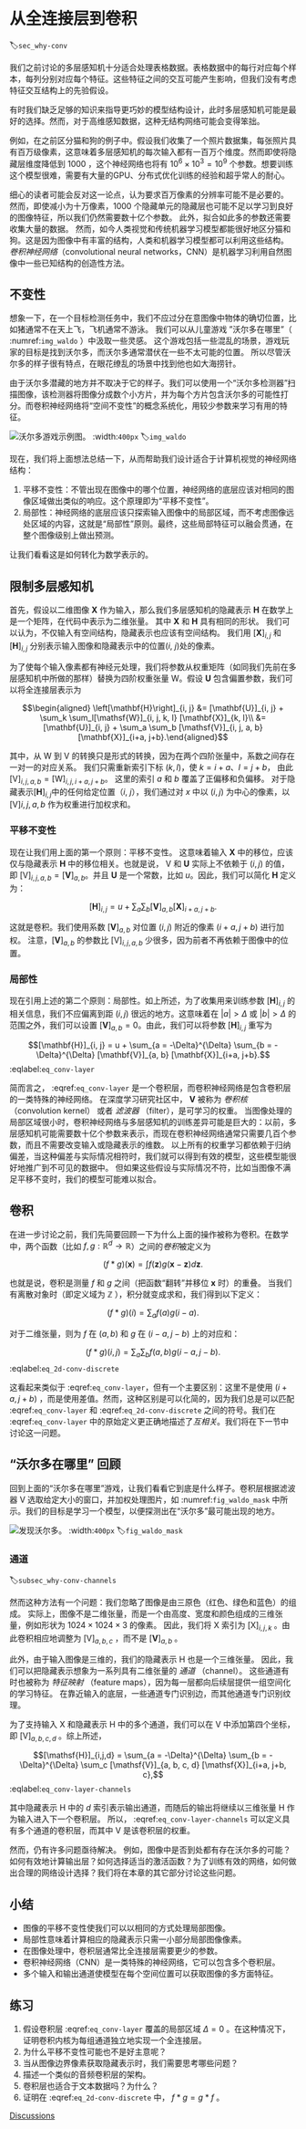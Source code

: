 # 从全连接层到卷积
:label:`sec_why-conv`

我们之前讨论的多层感知机十分适合处理表格数据。表格数据中的每行对应每个样本，每列分别对应每个特征。这些特征之间的交互可能产生影响，但我们没有考虑特征交互结构上的先验假设。

有时我们缺乏足够的知识来指导更巧妙的模型结构设计，此时多层感知机可能是最好的选择。然而，对于高维感知数据，这种无结构网络可能会变得笨拙。

例如，在之前区分猫和狗的例子中。假设我们收集了一个照片数据集，每张照片具有百万级像素，这意味着多层感知机的每次输入都有一百万个维度。然而即使将隐藏层维度降低到 $1000$ ，这个神经网络也将有 $10^6 \times 10^3 = 10^9$ 个参数。想要训练这个模型很难，需要有大量的GPU、分布式优化训练的经验和超乎常人的耐心。


细心的读者可能会反对这一论点，认为要求百万像素的分辨率可能不是必要的。
然而，即使减小为十万像素，$1000$ 个隐藏单元的隐藏层也可能不足以学习到良好的图像特征，所以我们仍然需要数十亿个参数。
此外，拟合如此多的参数还需要收集大量的数据。
然而，如今人类视觉和传统机器学习模型都能很好地区分猫和狗。这是因为图像中有丰富的结构，人类和机器学习模型都可以利用这些结构。
*卷积神经网络*（convolutional neural networks，CNN）是机器学习利用自然图像中一些已知结构的创造性方法。


## 不变性

想象一下，在一个目标检测任务中，我们不应过分在意图像中物体的确切位置，比如猪通常不在天上飞，飞机通常不游泳。
我们可以从儿童游戏 ”沃尔多在哪里”（ :numref:`img_waldo` ）中汲取一些灵感。
这个游戏包括一些混乱的场景，游戏玩家的目标是找到沃尔多，而沃尔多通常潜伏在一些不太可能的位置。
所以尽管沃尔多的样子很有特点，在眼花缭乱的场景中找到他也如大海捞针。

由于沃尔多潜藏的地方并不取决于它的样子。我们可以使用一个“沃尔多检测器”扫描图像，该检测器将图像分成数个小方片，并为每个方片包含沃尔多的可能性打分。而卷积神经网络将“空间不变性”的概念系统化，用较少参数来学习有用的特征。


![沃尔多游戏示例图。](../img/where-wally-walker-books.jpg)
:width:`400px`
:label:`img_waldo`


现在，我们将上面想法总结一下，从而帮助我们设计适合于计算机视觉的神经网络结构：

1. 平移不变性：不管出现在图像中的哪个位置，神经网络的底层应该对相同的图像区域做出类似的响应。这个原理即为“平移不变性”。
1. 局部性：神经网络的底层应该只探索输入图像中的局部区域，而不考虑图像远处区域的内容，这就是“局部性”原则。最终，这些局部特征可以融会贯通，在整个图像级别上做出预测。

让我们看看这是如何转化为数学表示的。



## 限制多层感知机

首先，假设以二维图像 $\mathbf{X}$ 作为输入，那么我们多层感知机的隐藏表示 $\mathbf{H}$ 在数学上是一个矩阵，在代码中表示为二维张量。
其中 $\mathbf{X}$ 和 $\mathbf{H}$ 具有相同的形状。
我们可以认为，不仅输入有空间结构，隐藏表示也应该有空间结构。
我们用  $[\mathbf{X}]_{i, j}$ 和 $[\mathbf{H}]_{i, j}$ 分别表示输入图像和隐藏表示中的位置($i$, $j$)处的像素。

为了使每个输入像素都有神经元处理，我们将参数从权重矩阵（如同我们先前在多层感知机中所做的那样）替换为四阶权重张量 $\mathsf{W}$。假设 $\mathbf{U}$ 包含偏置参数，我们可以将全连接层表示为

$$\begin{aligned} \left[\mathbf{H}\right]_{i, j} &= [\mathbf{U}]_{i, j} + \sum_k \sum_l[\mathsf{W}]_{i, j, k, l}  [\mathbf{X}]_{k, l}\\ &=  [\mathbf{U}]_{i, j} +
\sum_a \sum_b [\mathsf{V}]_{i, j, a, b}  [\mathbf{X}]_{i+a, j+b}.\end{aligned}$$

其中，从 $\mathsf{W}$ 到 $\mathsf{V}$ 的转换只是形式的转换，因为在两个四阶张量中，系数之间存在一对一的对应关系。
我们只需重新索引下标 $(k, l)$，使 $k = i+a$、$l = j+b$， 由此 $[\mathsf{V}]_{i, j, a, b} = [\mathsf{W}]_{i, j, i+a, j+b}$。
这里的索引 $a$ 和 $b$ 覆盖了正偏移和负偏移。
对于隐藏表示$[\mathbf{H}]_{i, j}$中的任何给定位置（$i$, $j$），我们通过对 $x$ 中以 $(i, j)$ 为中心的像素，以 $[\mathsf{V}]{i, j, a, b}$ 作为权重进行加权求和。


### 平移不变性

现在让我们用上面的第一个原则：平移不变性。
这意味着输入 $\mathbf{X}$ 中的移位，应该仅与隐藏表示 $\mathbf{H}$ 中的移位相关。也就是说， $\mathsf{V}$ 和 $\mathbf{U}$ 实际上不依赖于 $(i, j)$ 的值，即 $[\mathsf{V}]_{i, j, a, b} = [\mathbf{V}]_{a, b}$。并且  $\mathbf{U}$ 是一个常数，比如 $u$。因此，我们可以简化 $\mathbf{H}$ 定义为：


$$[\mathbf{H}]_{i, j} = u + \sum_a\sum_b [\mathbf{V}]_{a, b} [\mathbf{X}]_{i+a, j+b}.$$


这就是卷积。我们使用系数 $[\mathbf{V}]_{a, b}$ 对位置 $(i, j)$ 附近的像素 $(i+a, j+b)$ 进行加权。
注意，$[\mathbf{V}]_{a, b}$ 的参数比 $[\mathsf{V}]_{i, j, a, b}$ 少很多，因为前者不再依赖于图像中的位置。


### 局部性

现在引用上述的第二个原则：局部性。如上所述，为了收集用来训练参数 $[\mathbf{H}]_{i, j}$ 的相关信息，我们不应偏离到距 $(i, j)$ 很远的地方。这意味着在 $|a|> \Delta$ 或 $|b| > \Delta$ 的范围之外，我们可以设置 $[\mathbf{V}]_{a, b} = 0$。由此，我们可以将参数 $[\mathbf{H}]_{i, j}$ 重写为

$$[\mathbf{H}]_{i, j} = u + \sum_{a = -\Delta}^{\Delta} \sum_{b = -\Delta}^{\Delta} [\mathbf{V}]_{a, b}  [\mathbf{X}]_{i+a, j+b}.$$
:eqlabel:`eq_conv-layer`

简而言之， :eqref:`eq_conv-layer` 是一个卷积层，而卷积神经网络是包含卷积层的一类特殊的神经网络。
在深度学习研究社区中， $\mathbf{V}$ 被称为 *卷积核* （convolution kernel） 或者  *滤波器* （filter），是可学习的权重。
当图像处理的局部区域很小时，卷积神经网络与多层感知机的训练差异可能是巨大的：以前，多层感知机可能需要数十亿个参数来表示，而现在卷积神经网络通常只需要几百个参数，而且不需要改变输入或隐藏表示的维数。
以上所有的权重学习都依赖于归纳偏差，当这种偏差与实际情况相符时，我们就可以得到有效的模型，这些模型能很好地推广到不可见的数据中。
但如果这些假设与实际情况不符，比如当图像不满足平移不变时，我们的模型可能难以拟合。



## 卷积

在进一步讨论之前，我们先简要回顾一下为什么上面的操作被称为卷积。在数学中，两个函数（比如 $f, g: \mathbb{R}^d \to \mathbb{R}$）之间的*卷积*被定义为

$$(f * g)(\mathbf{x}) = \int f(\mathbf{z}) g(\mathbf{x}-\mathbf{z}) d\mathbf{z}.$$

也就是说，卷积是测量 $f$ 和 $g$ 之间（把函数“翻转”并移位 $\mathbf{x}$ 时）的重叠。
当我们有离散对象时（即定义域为 $\mathbb{Z}$ ），积分就变成求和，我们得到以下定义：

$$(f * g)(i) = \sum_a f(a) g(i-a).$$

对于二维张量，则为 $f$ 在 $(a, b)$ 和 $g$ 在 $(i-a, j-b)$ 上的对应和：

$$(f * g)(i, j) = \sum_a\sum_b f(a, b) g(i-a, j-b).$$
:eqlabel:`eq_2d-conv-discrete`

这看起来类似于 :eqref:`eq_conv-layer`，但有一个主要区别：这里不是使用 $(i+a, j+b)$ ，而是使用差值。然而，这种区别是可以化简的，因为我们总是可以匹配  :eqref:`eq_conv-layer` 和 :eqref:`eq_2d-conv-discrete` 之间的符号。我们在 :eqref:`eq_conv-layer` 中的原始定义更正确地描述了*互相关*。我们将在下一节中讨论这一问题。


## “沃尔多在哪里” 回顾

回到上面的“沃尔多在哪里”游戏，让我们看看它到底是什么样子。卷积层根据滤波器 $\mathsf{V}$ 选取给定大小的窗口，并加权处理图片，如 :numref:`fig_waldo_mask` 中所示。我们的目标是学习一个模型，以便探测出在“沃尔多”最可能出现的地方。

![发现沃尔多。](../img/waldo-mask.jpg)
:width:`400px`
:label:`fig_waldo_mask`


### 通道
:label:`subsec_why-conv-channels`

然而这种方法有一个问题：我们忽略了图像是由三原色（红色、绿色和蓝色）的组成。
实际上，图像不是二维张量，而是一个由高度、宽度和颜色组成的三维张量，例如形状为 $1024 \times 1024 \times 3$ 的像素。
因此，我们将 $\mathsf{X}$ 索引为 $[\mathsf{X}]_{i, j, k}$ 。由此卷积相应地调整为 $[\mathsf{V}]_{a,b,c}$ ，而不是 $[\mathbf{V}]_{a,b}$ 。

此外，由于输入图像是三维的，我们的隐藏表示 $\mathsf{H}$ 也是一个三维张量。
因此，我们可以把隐藏表示想象为一系列具有二维张量的 *通道* （channel）。
这些通道有时也被称为 *特征映射* （feature maps），因为每一层都向后续层提供一组空间化的学习特征。
在靠近输入的底层，一些通道专门识别边，而其他通道专门识别纹理。

为了支持输入 $\mathsf{X}$ 和隐藏表示 $\mathsf{H}$ 中的多个通道，我们可以在 $\mathsf{V}$ 中添加第四个坐标，即 $[\mathsf{V}]_{a, b, c, d}$ 。综上所述，

$$[\mathsf{H}]_{i,j,d} = \sum_{a = -\Delta}^{\Delta} \sum_{b = -\Delta}^{\Delta} \sum_c [\mathsf{V}]_{a, b, c, d} [\mathsf{X}]_{i+a, j+b, c},$$
:eqlabel:`eq_conv-layer-channels`

其中隐藏表示 $\mathsf{H}$ 中的 $d$ 索引表示输出通道，而随后的输出将继续以三维张量 $\mathsf{H}$ 作为输入进入下一个卷积层。
所以， :eqref:`eq_conv-layer-channels` 可以定义具有多个通道的卷积层，而其中 $\mathsf{V}$ 是该卷积层的权重。

然而，仍有许多问题亟待解决。
例如，图像中是否到处都有存在沃尔多的可能？如何有效地计算输出层？如何选择适当的激活函数？为了训练有效的网络，如何做出合理的网络设计选择？我们将在本章的其它部分讨论这些问题。



## 小结

- 图像的平移不变性使我们可以以相同的方式处理局部图像。
- 局部性意味着计算相应的隐藏表示只需一小部分局部图像像素。
- 在图像处理中，卷积层通常比全连接层需要更少的参数。
- 卷积神经网络（CNN）是一类特殊的神经网络，它可以包含多个卷积层。
- 多个输入和输出通道使模型在每个空间位置可以获取图像的多方面特征。



## 练习

1. 假设卷积层 :eqref:`eq_conv-layer` 覆盖的局部区域  $\Delta = 0$  。在这种情况下，证明卷积内核为每组通道独立地实现一个全连接层。
1. 为什么平移不变性可能也不是好主意呢？
1. 当从图像边界像素获取隐藏表示时，我们需要思考哪些问题？
1. 描述一个类似的音频卷积层的架构。
1. 卷积层也适合于文本数据吗？为什么？
1. 证明在 :eqref:`eq_2d-conv-discrete` 中， $f * g = g * f$  。

[Discussions](https://discuss.d2l.ai/t/1846)
